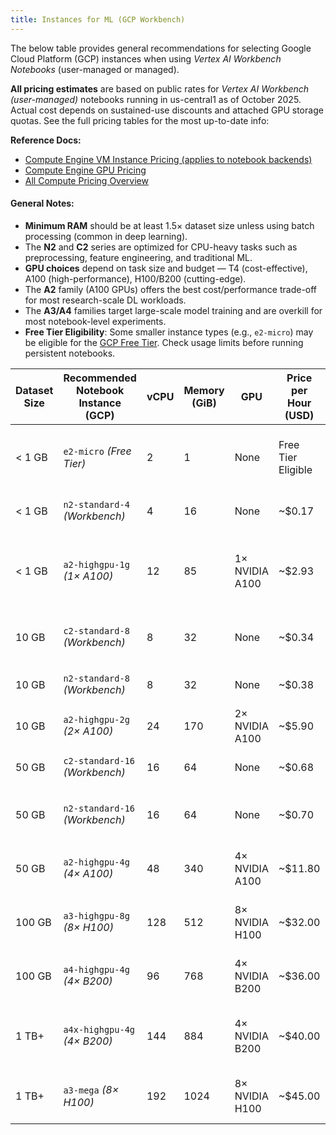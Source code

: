 ```yaml
---
title: Instances for ML (GCP Workbench)
---
```


The below table provides general recommendations for selecting Google Cloud Platform (GCP) instances when using *Vertex AI Workbench Notebooks* (user-managed or managed). 

**All pricing estimates** are based on public rates for *Vertex AI Workbench (user-managed)* notebooks running in us-central1 as of October 2025.  
Actual cost depends on sustained-use discounts and attached GPU storage quotas.  See the full pricing tables for the most up-to-date info:  

**Reference Docs:**
- [Compute Engine VM Instance Pricing (applies to notebook backends)](https://cloud.google.com/compute/vm-instance-pricing)
- [Compute Engine GPU Pricing](https://cloud.google.com/compute/gpus-pricing)
- [All Compute Pricing Overview](https://cloud.google.com/compute/all-pricing)
  
#### General Notes:
- **Minimum RAM** should be at least 1.5× dataset size unless using batch processing (common in deep learning).  
- The **N2** and **C2** series are optimized for CPU-heavy tasks such as preprocessing, feature engineering, and traditional ML.  
- **GPU choices** depend on task size and budget — T4 (cost-effective), A100 (high-performance), H100/B200 (cutting-edge).  
- The **A2** family (A100 GPUs) offers the best cost/performance trade-off for most research-scale DL workloads.  
- The **A3/A4** families target large-scale model training and are overkill for most notebook-level experiments.  
- **Free Tier Eligibility**: Some smaller instance types (e.g., `e2-micro`) may be eligible for the [GCP Free Tier](https://cloud.google.com/free). Check usage limits before running persistent notebooks.


| **Dataset Size** | **Recommended Notebook Instance (GCP)** | **vCPU** | **Memory (GiB)** | **GPU** | **Price per Hour (USD)** | **Suitable Tasks** |
|------------------|------------------------------------------|----------|------------------|---------|--------------------------|--------------------|
| < 1 GB           | `e2-micro` *(Free Tier)*                | 2        | 1                | None    | Free Tier Eligible       | Simple scripts, test notebooks, lightweight tasks |
| < 1 GB           | `n2-standard-4` *(Workbench)*           | 4        | 16               | None    | ~$0.17                   | Preprocessing, regression, small models |
| < 1 GB           | `a2-highgpu-1g` *(1× A100)*             | 12       | 85               | 1× NVIDIA A100 | ~$2.93 | Entry-level GPU experiments, fine-tuning small DL models |
| 10 GB            | `c2-standard-8` *(Workbench)*           | 8        | 32               | None    | ~$0.34                   | CPU-heavy model training, feature engineering |
| 10 GB            | `n2-standard-8` *(Workbench)*           | 8        | 32               | None    | ~$0.38                   | Preprocessing, small- to mid-scale ML |
| 10 GB            | `a2-highgpu-2g` *(2× A100)*             | 24       | 170              | 2× NVIDIA A100 | ~$5.90 | Moderate deep learning workloads |
| 50 GB            | `c2-standard-16` *(Workbench)*          | 16       | 64               | None    | ~$0.68                   | Large CPU training tasks, data prep |
| 50 GB            | `n2-standard-16` *(Workbench)*          | 16       | 64               | None    | ~$0.70                   | Feature engineering, large non-GPU models |
| 50 GB            | `a2-highgpu-4g` *(4× A100)*             | 48       | 340              | 4× NVIDIA A100 | ~$11.80 | Mid-scale deep learning, cost-balanced training |
| 100 GB           | `a3-highgpu-8g` *(8× H100)*             | 128      | 512              | 8× NVIDIA H100 | ~$32.00 | Transformer training, distributed DL experiments |
| 100 GB           | `a4-highgpu-4g` *(4× B200)*             | 96       | 768              | 4× NVIDIA B200 | ~$36.00 | Large-scale DL with advanced GPUs |
| 1 TB+            | `a4x-highgpu-4g` *(4× B200)*            | 144      | 884              | 4× NVIDIA B200 | ~$40.00 | Foundation model research, large-batch DL |
| 1 TB+            | `a3-mega` *(8× H100)*                   | 192      | 1024             | 8× NVIDIA H100 | ~$45.00 | Distributed large-model training across multiple GPUs |


